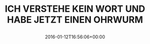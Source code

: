 ---
retweeted: false
source: <a href="https://about.twitter.com/products/tweetdeck" rel="nofollow">TweetDeck</a>
entities:
  hashtags: []
  symbols: []
  user_mentions: []
  urls:
  - url: https://t.co/8GnaGwhH60
    expanded_url: http://bit.ly/112Sx0l
    display_url: bit.ly/112Sx0l
    indices:
    - '52'
    - '75'
display_text_range:
- '0'
- '75'
favorite_count: '1'
id_str: '686954817516912645'
truncated: false
retweet_count: '0'
id: '686954817516912645'
possibly_sensitive: false
created_at: Tue Jan 12 16:56:06 +0000 2016
favorited: false
full_text: ICH VERSTEHE KEIN WORT UND HABE JETZT EINEN OHRWURM
lang: de
quote_url: http://bit.ly/112Sx0l
tags:
- pesos/twitter
date: '2016-01-12T16:56:06+00:00'
src: https://twitter.com/bascht/status/686954817516912645
original_url: https://twitter.com/bascht/status/686954817516912645
type: twitter_tweet
text: ICH VERSTEHE KEIN WORT UND HABE JETZT EINEN OHRWURM
title: 'ICH VERSTEHE KEIN WORT UND HABE JETZT EINEN OHRWURM

  '

---